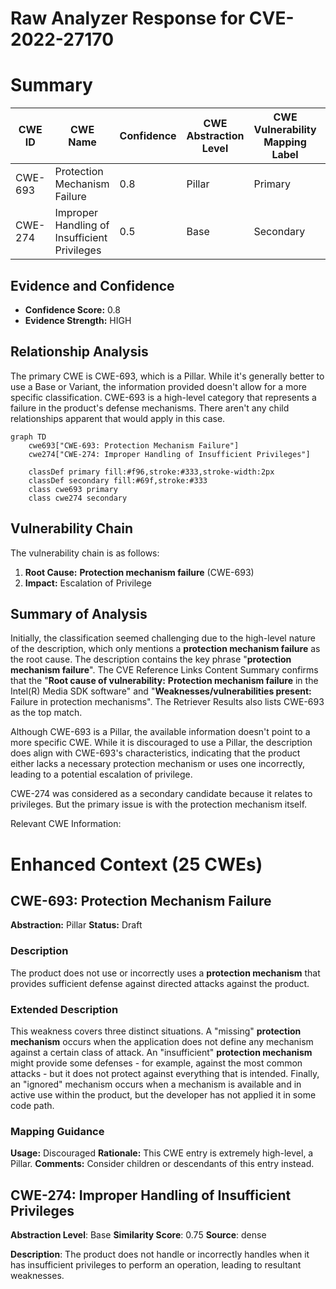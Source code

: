 # Raw Analyzer Response for CVE-2022-27170

# Summary
| CWE ID | CWE Name | Confidence | CWE Abstraction Level | CWE Vulnerability Mapping Label | CWE-Vulnerability Mapping Notes |
|---|---|---|---|---|---|
| CWE-693 | Protection Mechanism Failure | 0.8 | Pillar | Primary | Allowed |
| CWE-274 | Improper Handling of Insufficient Privileges | 0.5 | Base | Secondary | Discouraged |

## Evidence and Confidence

*   **Confidence Score:** 0.8
*   **Evidence Strength:** HIGH

## Relationship Analysis
The primary CWE is CWE-693, which is a Pillar. While it's generally better to use a Base or Variant, the information provided doesn't allow for a more specific classification. CWE-693 is a high-level category that represents a failure in the product's defense mechanisms. There aren't any child relationships apparent that would apply in this case.

```mermaid
graph TD
    cwe693["CWE-693: Protection Mechanism Failure"]
    cwe274["CWE-274: Improper Handling of Insufficient Privileges"]
    
    classDef primary fill:#f96,stroke:#333,stroke-width:2px
    classDef secondary fill:#69f,stroke:#333
    class cwe693 primary
    class cwe274 secondary
```

## Vulnerability Chain
The vulnerability chain is as follows:
1.  **Root Cause:** **Protection mechanism failure** (CWE-693)
2.  **Impact:** Escalation of Privilege

## Summary of Analysis
Initially, the classification seemed challenging due to the high-level nature of the description, which only mentions a **protection mechanism failure** as the root cause. The description contains the key phrase "**protection mechanism failure**". The CVE Reference Links Content Summary confirms that the "**Root cause of vulnerability:** **Protection mechanism failure** in the Intel(R) Media SDK software" and "**Weaknesses/vulnerabilities present:** Failure in protection mechanisms". The Retriever Results also lists CWE-693 as the top match.

Although CWE-693 is a Pillar, the available information doesn't point to a more specific CWE. While it is discouraged to use a Pillar, the description does align with CWE-693's characteristics, indicating that the product either lacks a necessary protection mechanism or uses one incorrectly, leading to a potential escalation of privilege.

CWE-274 was considered as a secondary candidate because it relates to privileges. But the primary issue is with the protection mechanism itself.

Relevant CWE Information:

# Enhanced Context (25 CWEs)

## CWE-693: Protection Mechanism Failure
**Abstraction:** Pillar
**Status:** Draft

### Description
The product does not use or incorrectly uses a **protection mechanism** that provides sufficient defense against directed attacks against the product.

### Extended Description
This weakness covers three distinct situations. A "missing" **protection mechanism** occurs when the application does not define any mechanism against a certain class of attack. An "insufficient" **protection mechanism** might provide some defenses - for example, against the most common attacks - but it does not protect against everything that is intended. Finally, an "ignored" mechanism occurs when a mechanism is available and in active use within the product, but the developer has not applied it in some code path.

### Mapping Guidance
**Usage:** Discouraged
**Rationale:** This CWE entry is extremely high-level, a Pillar.
**Comments:** Consider children or descendants of this entry instead.

## CWE-274: Improper Handling of Insufficient Privileges
**Abstraction Level**: Base
**Similarity Score**: 0.75
**Source**: dense

**Description**:
The product does not handle or incorrectly handles when it has insufficient privileges to perform an operation, leading to resultant weaknesses.
